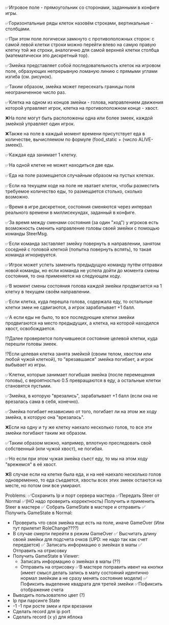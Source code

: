 ✅Игровое поле - прямоугольник со сторонами, заданными в конфиге игры.

✅Горизонтальные ряды клеток назовём строками, вертикальные - столбцами.

✅При этом поле логически замкнуто с противоположных сторон: с самой левой клетки строки можно перейти влево на самую
правую клетку той же строки, аналогично для самой верхней клетки столбца (математически это дискретный тор).

✅Змейка представляет собой последовательность клеток на игровом поле, образующих непрерывную ломаную линию с прямыми
углами изгиба (см. рисунок).

✅Таким образом, змейка может пересекать границы поля неограниченное число раз.

✅Клетка на одном из концов змейки - голова, направлением движения которой управляет игрок, клетка на противоположном
конце - хвост.

❌На поле могут быть расположены одна или более змеек, каждой змейкой управляет один игрок.

❌Также на поле в каждый момент времени присутствует еда в количестве, вычисляемом по формуле (food_static + (число
ALIVE-змеек)).

✅Каждая еда занимает 1 клетку.

✅На одной клетке не может находиться две еды.

✅Еда на поле размещается случайным образом на пустых клетках.

✅Если на текущем ходе на поле не хватает клеток, чтобы разместить требуемое количество еды, то размещается столько,
сколько возможно.

✅Время в игре дискретное, состояния сменяются через интервал реального времени в миллисекундах, заданный в конфиге.

✅За время между сменами состояния (за один "ход") у игроков есть возможность сменить направление головы своей змейки с
помощью команды SteerMsg.

✅Если команда заставляет змейку повернуть в направлении, занятом соседней с головой клеткой (попытка повернуть вспять),
то такая команда игнорируется.

✅Игрок может успеть заменить предыдущую команду путём отправки новой команды, но если команда не успела дойти до момента
смены состояния, то она применяется на следующем ходу.

✅В момент смены состояния голова каждой змейки продвигается на 1 клетку в текущем своём направлении.

✅Если клетка, куда перешла голова, содержала еду, то остальные клетки змеи не сдвигаются, а игрок зарабатывает +1 балл.

✅А если еды не было, то все последующие клетки змейки продвигаются на место предыдущих, а клетка, на которой находился
хвост, освобождается.

⁉️Далее проверяется получившееся состояние целевой клетки, куда перешли головы змеек.

⁉️Если целевая клетка занята змейкой (своим телом, хвостом или любой чужой клеткой), то "врезавшаяся" змейка погибает, а
игрок выбывает из игры.

✅Клетки, которые занимает погибшая змейка (после перемещения головы), с вероятностью 0.5 превращаются в еду, а остальные
клетки становятся пустыми.

✅Змейка, в которую "врезались", зарабатывает +1 балл (если она не врезалась сама в себя, конечно).

✅Змейка погибает независимо от того, погибает ли на этом же ходу змейка, в которую она "врезалась".

❌Если на одну и ту же клетку наехало несколько голов, то все эти змейки погибают таким же образом.

✅Таким образом можно, например, вплотную преследовать свой собственный (или чужой хвост), не погибая.

✅Но если при этом чужая змейка съест еду, то мы на этом ходу "врежемся" в её хвост.

❌В случае если на клетке была еда, и на неё наехало несколько голов одновременно, то еда съедается, хвосты всех этих
змеек остаются на месте, но потом они все умирают.



Problems:
✅Сохранить Ip и порт сервера мастера
✅Передать Steer от Normal
✅(НО надо проверить корректность) Получить и применить Steer в мастере
✅ Собрать GameState в мастере и отправить
✅ Получить GameState в Normal:
  - Проверить что своя змейка еще есть на поле, иначе GameOver (Или тут прилетит RoleChange????)
  - В случае смерти перейти в режим GameOver
    ✅ Высчитать длину своей змейки для подсчета очков (UPD: не надо так как счет передается)
    ✅ Записать информацию о змейках в мапы
    ✅ Отправить на отрисовку
- Получить GameState в Viewer:
  - Записать информацию о змейках в мапы (??)
  - Отправить на отрисовку
✅В мастере поправить ивент на кнопки (имеет смысл делать запись в мапу состояний идентично нормал змейкам а не сразу менять состояние модели)
✅ Пофиксить выделение квадрата для третей змейки
✅Пофиксить отображение счета
- Выводить пользователю цвет (?)
- Ip при парсинге State
- -1 -1 при росте змеи и при врезании
- Сделать record для ip port
- Сделать record (x y) для яблока
